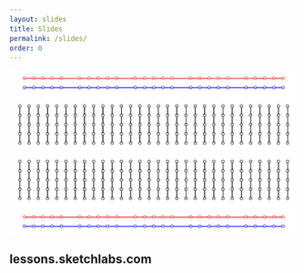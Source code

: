 ```yaml
---
layout: slides
title: Slides
permalink: /slides/
order: 0
---
```


![breadboard](/images/breadboard.png)

## lessons.sketchlabs.com
